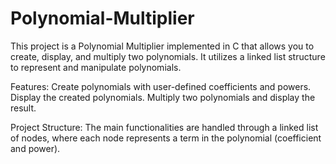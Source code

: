 # Polynomial-Multiplier

This project is a Polynomial Multiplier implemented in C that allows you to create, display, and multiply two polynomials. It utilizes a linked list structure to represent and manipulate polynomials.

Features:
Create polynomials with user-defined coefficients and powers.
Display the created polynomials.
Multiply two polynomials and display the result.

Project Structure:
The main functionalities are handled through a linked list of nodes, where each node represents a term in the polynomial (coefficient and power).
